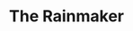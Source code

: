 ---
title: The Rainmaker
year: 1986
layout: productions
featured_image: 
category:
Theatre: Players by the Sea
Playwright: N. Richard Nash - wiki
cast:
  Noah: Michael Lipp
crew:
external_links:
---